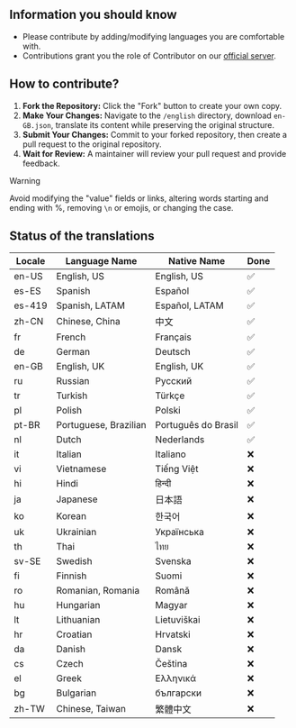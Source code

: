 ## Information you should know
- Please contribute by adding/modifying languages you are comfortable with.
- Contributions grant you the role of Contributor on our [official server](https://discord.gg/adbFVVxdus).

## How to contribute?
1. **Fork the Repository:** Click the "Fork" button to create your own copy.
2. **Make Your Changes:** Navigate to the `/english` directory, download `en-GB.json`, translate its content while preserving the original structure.
3. **Submit Your Changes:** Commit to your forked repository, then create a pull request to the original repository.
4. **Wait for Review:** A maintainer will review your pull request and provide feedback.

> [!WARNING]
> Avoid modifying the "value" fields or links, altering words starting and ending with %, removing `\n` or emojis, or changing the case.

## Status of the translations 
| Locale | Language Name         | Native Name          | Done |
|--------|-----------------------|----------------------|------|
| en-US  | English, US           | English, US          | ✅   |
| es-ES  | Spanish               | Español              | ✅   |
| es-419 | Spanish, LATAM        | Español, LATAM       | ✅   |
| zh-CN  | Chinese, China        | 中文                 | ✅   |
| fr     | French                | Français             | ✅   |
| de     | German                | Deutsch              | ✅   |
| en-GB  | English, UK           | English, UK          | ✅   |
| ru     | Russian               | Pусский              | ✅   |
| tr     | Turkish               | Türkçe               | ✅   |
| pl     | Polish                | Polski               | ✅   |
| pt-BR  | Portuguese, Brazilian | Português do Brasil | ✅   |
| nl     | Dutch                 | Nederlands           | ✅   |
| it     | Italian               | Italiano             | ❌   |
| vi     | Vietnamese            | Tiếng Việt          | ❌   |
| hi     | Hindi                 | हिन्दी               | ❌   |
| ja     | Japanese              | 日本語                 | ❌   |
| ko     | Korean                | 한국어                 | ❌   |
| uk     | Ukrainian             | Українська           | ❌   |
| th     | Thai                  | ไทย                  | ❌   |
| sv-SE  | Swedish               | Svenska              | ❌   |
| fi     | Finnish               | Suomi                | ❌   |
| ro     | Romanian, Romania     | Română               | ❌   |
| hu     | Hungarian             | Magyar               | ❌   |
| lt     | Lithuanian            | Lietuviškai          | ❌   |
| hr     | Croatian              | Hrvatski             | ❌   |
| da     | Danish                | Dansk                | ❌   |
| cs     | Czech                 | Čeština              | ❌   |
| el     | Greek                 | Ελληνικά             | ❌   |
| bg     | Bulgarian             | български            | ❌   |
| zh-TW  | Chinese, Taiwan       | 繁體中文               | ❌   |
